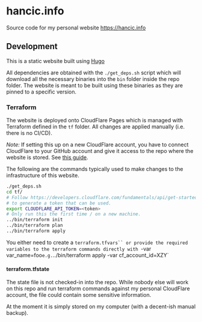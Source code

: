 # hancic.info

Source code for my personal website https://hancic.info

## Development

This is a static website built using [Hugo](https://gohugo.io/)

All dependencies are obtained with the `./get_deps.sh` script which will download all the
necessary binaries into the `bin` folder inside the repo folder. The website is meant to
be built using these binaries as they are pinned to a specific version.

### Terraform
The website is deployed onto CloudFlare Pages which is managed with Terraform defined
in the `tf` folder. All changes are applied manually (i.e. there is no CI/CD).

_Note:_ If setting this up on a new CloudFlare account, you have to connect CloudFlare to
your GitHub account and give it access to the repo where the website is stored. See
[this guide](https://developers.cloudflare.com/pages/get-started/guide/#connect-your-git-provider-to-pages).

The following are the commands typically used to make changes to the infrastructure of 
this website.

```bash
./get_deps.sh
cd tf/
# Follow https://developers.cloudflare.com/fundamentals/api/get-started/create-token/
# to generate a token that can be used.
export CLOUDFLARE_API_TOKEN=<token>
# Only run this the first time / on a new machine.
../bin/terraform init
../bin/terraform plan
../bin/terraform apply
```

You either need to create a `terraform.tfvars`` or provide the required variables
to the terraform commands directly with `-var var_name=foo` e.g. `../bin/terraform apply -var cf_account_id=XZY`

#### terraform.tfstate

The state file is not checked-in into the repo. While nobody else will work on this repo and
run terraform commands against my personal CloudFlare account, the file could contain some
sensitive information.

At the moment it is simply stored on my computer (with a decent-ish manual backup).

